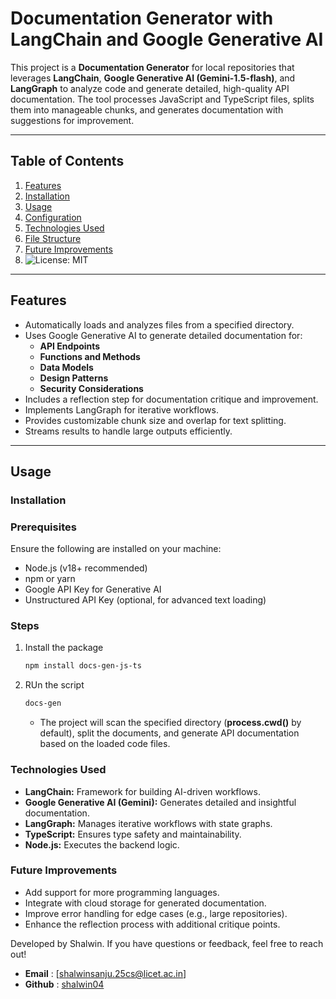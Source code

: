 # Documentation Generator with LangChain and Google Generative AI

This project is a **Documentation Generator** for local repositories that leverages **LangChain**, **Google Generative AI (Gemini-1.5-flash)**, and **LangGraph** to analyze code and generate detailed, high-quality API documentation. The tool processes JavaScript and TypeScript files, splits them into manageable chunks, and generates documentation with suggestions for improvement.

---

## Table of Contents

1. [Features](#features)
2. [Installation](#installation)
3. [Usage](#usage)
4. [Configuration](#configuration)
5. [Technologies Used](#technologies-used)
6. [File Structure](#file-structure)
7. [Future Improvements](#future-improvements)
8. ![License: MIT](https://img.shields.io/badge/License-MIT-blue.svg)

---

## Features

- Automatically loads and analyzes files from a specified directory.
- Uses Google Generative AI to generate detailed documentation for:
  - **API Endpoints**
  - **Functions and Methods**
  - **Data Models**
  - **Design Patterns**
  - **Security Considerations**
- Includes a reflection step for documentation critique and improvement.
- Implements LangGraph for iterative workflows.
- Provides customizable chunk size and overlap for text splitting.
- Streams results to handle large outputs efficiently.

---

## Usage

### Installation

### Prerequisites

Ensure the following are installed on your machine:

- Node.js (v18+ recommended)
- npm or yarn
- Google API Key for Generative AI
- Unstructured API Key (optional, for advanced text loading)

### Steps

1. Install the package
   ```bash
   npm install docs-gen-js-ts
   ```
2. RUn the script

   ```bash
   docs-gen
   ```

   - The project will scan the specified directory (**process.cwd()** by default), split the documents, and generate API documentation based on the loaded code files.

### Technologies Used

- **LangChain:** Framework for building AI-driven workflows.
- **Google Generative AI (Gemini):** Generates detailed and insightful documentation.
- **LangGraph:** Manages iterative workflows with state graphs.
- **TypeScript:** Ensures type safety and maintainability.
- **Node.js:** Executes the backend logic.

### Future Improvements

- Add support for more programming languages.
- Integrate with cloud storage for generated documentation.
- Improve error handling for edge cases (e.g., large repositories).
- Enhance the reflection process with additional critique points.

Developed by Shalwin.
If you have questions or feedback, feel free to reach out!

- **Email** : [shalwinsanju.25cs@licet.ac.in]
- **Github** : [shalwin04](https://github.com/shalwin04)
